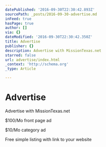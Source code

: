 ```yaml
---
datePublished: '2016-09-30T22:30:42.893Z'
sourcePath: _posts/2016-09-30-advertise.md
inFeed: true
hasPage: true
author: []
via: {}
dateModified: '2016-09-30T22:30:42.350Z'
title: Advertise
publisher: {}
description: Advertise with MissionTexas.net
starred: false
url: advertise/index.html
_context: 'http://schema.org'
_type: Article

---
```

# Advertise

Advertise with MissionTexas.net

$100/Mo front page ad

$10/Mo category ad

Free simple listing with link to your website